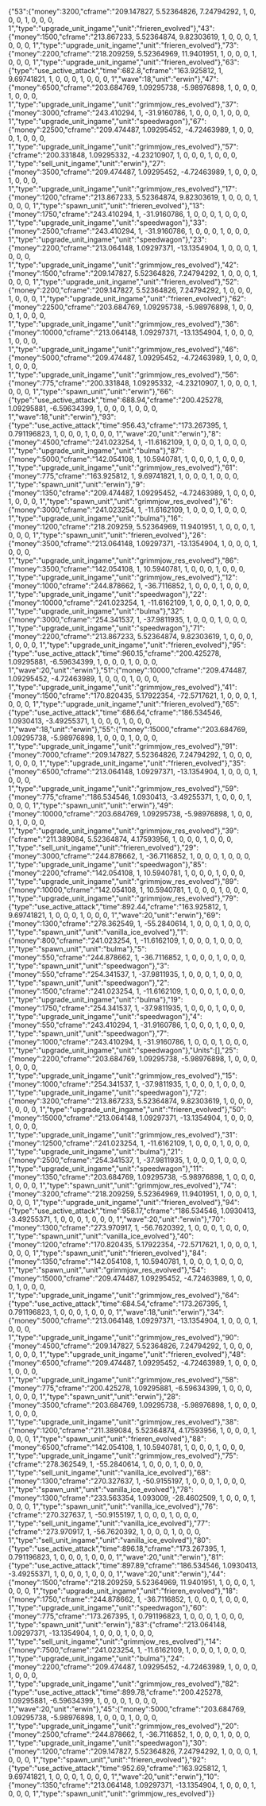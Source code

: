 {"53":{"money":3200,"cframe":"209.147827, 5.52364826, 7.24794292, 1, 0, 0, 0, 1, 0, 0, 0, 1","type":"upgrade_unit_ingame","unit":"frieren_evolved"},"43":{"money":1500,"cframe":"213.867233, 5.52364874, 9.82303619, 1, 0, 0, 0, 1, 0, 0, 0, 1","type":"upgrade_unit_ingame","unit":"frieren_evolved"},"73":{"money":2200,"cframe":"218.209259, 5.52364969, 11.9401951, 1, 0, 0, 0, 1, 0, 0, 0, 1","type":"upgrade_unit_ingame","unit":"frieren_evolved"},"63":{"type":"use_active_attack","time":682.8,"cframe":"163.925812, 1, 9.69741821, 1, 0, 0, 0, 1, 0, 0, 0, 1","wave":18,"unit":"erwin"},"47":{"money":6500,"cframe":"203.684769, 1.09295738, -5.98976898, 1, 0, 0, 0, 1, 0, 0, 0, 1","type":"upgrade_unit_ingame","unit":"grimmjow_res_evolved"},"37":{"money":3000,"cframe":"243.410294, 1, -31.9160786, 1, 0, 0, 0, 1, 0, 0, 0, 1","type":"upgrade_unit_ingame","unit":"speedwagon"},"67":{"money":22500,"cframe":"209.474487, 1.09295452, -4.72463989, 1, 0, 0, 0, 1, 0, 0, 0, 1","type":"upgrade_unit_ingame","unit":"grimmjow_res_evolved"},"57":{"cframe":"200.331848, 1.09295332, -4.23210907, 1, 0, 0, 0, 1, 0, 0, 0, 1","type":"sell_unit_ingame","unit":"erwin"},"27":{"money":3500,"cframe":"209.474487, 1.09295452, -4.72463989, 1, 0, 0, 0, 1, 0, 0, 0, 1","type":"upgrade_unit_ingame","unit":"grimmjow_res_evolved"},"17":{"money":1200,"cframe":"213.867233, 5.52364874, 9.82303619, 1, 0, 0, 0, 1, 0, 0, 0, 1","type":"spawn_unit","unit":"frieren_evolved"},"13":{"money":1750,"cframe":"243.410294, 1, -31.9160786, 1, 0, 0, 0, 1, 0, 0, 0, 1","type":"upgrade_unit_ingame","unit":"speedwagon"},"33":{"money":2500,"cframe":"243.410294, 1, -31.9160786, 1, 0, 0, 0, 1, 0, 0, 0, 1","type":"upgrade_unit_ingame","unit":"speedwagon"},"23":{"money":2200,"cframe":"213.064148, 1.09297371, -13.1354904, 1, 0, 0, 0, 1, 0, 0, 0, 1","type":"upgrade_unit_ingame","unit":"grimmjow_res_evolved"},"42":{"money":1500,"cframe":"209.147827, 5.52364826, 7.24794292, 1, 0, 0, 0, 1, 0, 0, 0, 1","type":"upgrade_unit_ingame","unit":"frieren_evolved"},"52":{"money":2200,"cframe":"209.147827, 5.52364826, 7.24794292, 1, 0, 0, 0, 1, 0, 0, 0, 1","type":"upgrade_unit_ingame","unit":"frieren_evolved"},"62":{"money":22500,"cframe":"203.684769, 1.09295738, -5.98976898, 1, 0, 0, 0, 1, 0, 0, 0, 1","type":"upgrade_unit_ingame","unit":"grimmjow_res_evolved"},"36":{"money":10000,"cframe":"213.064148, 1.09297371, -13.1354904, 1, 0, 0, 0, 1, 0, 0, 0, 1","type":"upgrade_unit_ingame","unit":"grimmjow_res_evolved"},"46":{"money":5000,"cframe":"209.474487, 1.09295452, -4.72463989, 1, 0, 0, 0, 1, 0, 0, 0, 1","type":"upgrade_unit_ingame","unit":"grimmjow_res_evolved"},"56":{"money":775,"cframe":"200.331848, 1.09295332, -4.23210907, 1, 0, 0, 0, 1, 0, 0, 0, 1","type":"spawn_unit","unit":"erwin"},"66":{"type":"use_active_attack","time":688.94,"cframe":"200.425278, 1.09295881, -6.59634399, 1, 0, 0, 0, 1, 0, 0, 0, 1","wave":18,"unit":"erwin"},"93":{"type":"use_active_attack","time":956.43,"cframe":"173.267395, 1, 0.791196823, 1, 0, 0, 0, 1, 0, 0, 0, 1","wave":20,"unit":"erwin"},"8":{"money":4500,"cframe":"241.023254, 1, -11.6162109, 1, 0, 0, 0, 1, 0, 0, 0, 1","type":"upgrade_unit_ingame","unit":"bulma"},"87":{"money":5000,"cframe":"142.054108, 1, 10.5940781, 1, 0, 0, 0, 1, 0, 0, 0, 1","type":"upgrade_unit_ingame","unit":"grimmjow_res_evolved"},"61":{"money":775,"cframe":"163.925812, 1, 9.69741821, 1, 0, 0, 0, 1, 0, 0, 0, 1","type":"spawn_unit","unit":"erwin"},"9":{"money":1350,"cframe":"209.474487, 1.09295452, -4.72463989, 1, 0, 0, 0, 1, 0, 0, 0, 1","type":"spawn_unit","unit":"grimmjow_res_evolved"},"6":{"money":3000,"cframe":"241.023254, 1, -11.6162109, 1, 0, 0, 0, 1, 0, 0, 0, 1","type":"upgrade_unit_ingame","unit":"bulma"},"16":{"money":1200,"cframe":"218.209259, 5.52364969, 11.9401951, 1, 0, 0, 0, 1, 0, 0, 0, 1","type":"spawn_unit","unit":"frieren_evolved"},"26":{"money":3500,"cframe":"213.064148, 1.09297371, -13.1354904, 1, 0, 0, 0, 1, 0, 0, 0, 1","type":"upgrade_unit_ingame","unit":"grimmjow_res_evolved"},"86":{"money":3500,"cframe":"142.054108, 1, 10.5940781, 1, 0, 0, 0, 1, 0, 0, 0, 1","type":"upgrade_unit_ingame","unit":"grimmjow_res_evolved"},"12":{"money":1000,"cframe":"244.878662, 1, -36.7116852, 1, 0, 0, 0, 1, 0, 0, 0, 1","type":"upgrade_unit_ingame","unit":"speedwagon"},"22":{"money":10000,"cframe":"241.023254, 1, -11.6162109, 1, 0, 0, 0, 1, 0, 0, 0, 1","type":"upgrade_unit_ingame","unit":"bulma"},"32":{"money":3000,"cframe":"254.341537, 1, -37.9811935, 1, 0, 0, 0, 1, 0, 0, 0, 1","type":"upgrade_unit_ingame","unit":"speedwagon"},"71":{"money":2200,"cframe":"213.867233, 5.52364874, 9.82303619, 1, 0, 0, 0, 1, 0, 0, 0, 1","type":"upgrade_unit_ingame","unit":"frieren_evolved"},"95":{"type":"use_active_attack","time":960.15,"cframe":"200.425278, 1.09295881, -6.59634399, 1, 0, 0, 0, 1, 0, 0, 0, 1","wave":20,"unit":"erwin"},"51":{"money":10000,"cframe":"209.474487, 1.09295452, -4.72463989, 1, 0, 0, 0, 1, 0, 0, 0, 1","type":"upgrade_unit_ingame","unit":"grimmjow_res_evolved"},"41":{"money":1500,"cframe":"170.820435, 5.17922354, -72.5717621, 1, 0, 0, 0, 1, 0, 0, 0, 1","type":"upgrade_unit_ingame","unit":"frieren_evolved"},"65":{"type":"use_active_attack","time":686.64,"cframe":"186.534546, 1.0930413, -3.49255371, 1, 0, 0, 0, 1, 0, 0, 0, 1","wave":18,"unit":"erwin"},"55":{"money":15000,"cframe":"203.684769, 1.09295738, -5.98976898, 1, 0, 0, 0, 1, 0, 0, 0, 1","type":"upgrade_unit_ingame","unit":"grimmjow_res_evolved"},"91":{"money":7000,"cframe":"209.147827, 5.52364826, 7.24794292, 1, 0, 0, 0, 1, 0, 0, 0, 1","type":"upgrade_unit_ingame","unit":"frieren_evolved"},"35":{"money":6500,"cframe":"213.064148, 1.09297371, -13.1354904, 1, 0, 0, 0, 1, 0, 0, 0, 1","type":"upgrade_unit_ingame","unit":"grimmjow_res_evolved"},"59":{"money":775,"cframe":"186.534546, 1.0930413, -3.49255371, 1, 0, 0, 0, 1, 0, 0, 0, 1","type":"spawn_unit","unit":"erwin"},"49":{"money":10000,"cframe":"203.684769, 1.09295738, -5.98976898, 1, 0, 0, 0, 1, 0, 0, 0, 1","type":"upgrade_unit_ingame","unit":"grimmjow_res_evolved"},"39":{"cframe":"211.389084, 5.52364874, 4.17593956, 1, 0, 0, 0, 1, 0, 0, 0, 1","type":"sell_unit_ingame","unit":"frieren_evolved"},"29":{"money":3000,"cframe":"244.878662, 1, -36.7116852, 1, 0, 0, 0, 1, 0, 0, 0, 1","type":"upgrade_unit_ingame","unit":"speedwagon"},"85":{"money":2200,"cframe":"142.054108, 1, 10.5940781, 1, 0, 0, 0, 1, 0, 0, 0, 1","type":"upgrade_unit_ingame","unit":"grimmjow_res_evolved"},"89":{"money":10000,"cframe":"142.054108, 1, 10.5940781, 1, 0, 0, 0, 1, 0, 0, 0, 1","type":"upgrade_unit_ingame","unit":"grimmjow_res_evolved"},"79":{"type":"use_active_attack","time":892.44,"cframe":"163.925812, 1, 9.69741821, 1, 0, 0, 0, 1, 0, 0, 0, 1","wave":20,"unit":"erwin"},"69":{"money":1300,"cframe":"278.362549, 1, -55.2840614, 1, 0, 0, 0, 1, 0, 0, 0, 1","type":"spawn_unit","unit":"vanilla_ice_evolved"},"1":{"money":800,"cframe":"241.023254, 1, -11.6162109, 1, 0, 0, 0, 1, 0, 0, 0, 1","type":"spawn_unit","unit":"bulma"},"5":{"money":550,"cframe":"244.878662, 1, -36.7116852, 1, 0, 0, 0, 1, 0, 0, 0, 1","type":"spawn_unit","unit":"speedwagon"},"3":{"money":550,"cframe":"254.341537, 1, -37.9811935, 1, 0, 0, 0, 1, 0, 0, 0, 1","type":"spawn_unit","unit":"speedwagon"},"2":{"money":1500,"cframe":"241.023254, 1, -11.6162109, 1, 0, 0, 0, 1, 0, 0, 0, 1","type":"upgrade_unit_ingame","unit":"bulma"},"19":{"money":1750,"cframe":"254.341537, 1, -37.9811935, 1, 0, 0, 0, 1, 0, 0, 0, 1","type":"upgrade_unit_ingame","unit":"speedwagon"},"4":{"money":550,"cframe":"243.410294, 1, -31.9160786, 1, 0, 0, 0, 1, 0, 0, 0, 1","type":"spawn_unit","unit":"speedwagon"},"7":{"money":1000,"cframe":"243.410294, 1, -31.9160786, 1, 0, 0, 0, 1, 0, 0, 0, 1","type":"upgrade_unit_ingame","unit":"speedwagon"},"Units":[],"25":{"money":2200,"cframe":"203.684769, 1.09295738, -5.98976898, 1, 0, 0, 0, 1, 0, 0, 0, 1","type":"upgrade_unit_ingame","unit":"grimmjow_res_evolved"},"15":{"money":1000,"cframe":"254.341537, 1, -37.9811935, 1, 0, 0, 0, 1, 0, 0, 0, 1","type":"upgrade_unit_ingame","unit":"speedwagon"},"72":{"money":3200,"cframe":"213.867233, 5.52364874, 9.82303619, 1, 0, 0, 0, 1, 0, 0, 0, 1","type":"upgrade_unit_ingame","unit":"frieren_evolved"},"50":{"money":15000,"cframe":"213.064148, 1.09297371, -13.1354904, 1, 0, 0, 0, 1, 0, 0, 0, 1","type":"upgrade_unit_ingame","unit":"grimmjow_res_evolved"},"31":{"money":12500,"cframe":"241.023254, 1, -11.6162109, 1, 0, 0, 0, 1, 0, 0, 0, 1","type":"upgrade_unit_ingame","unit":"bulma"},"21":{"money":2500,"cframe":"254.341537, 1, -37.9811935, 1, 0, 0, 0, 1, 0, 0, 0, 1","type":"upgrade_unit_ingame","unit":"speedwagon"},"11":{"money":1350,"cframe":"203.684769, 1.09295738, -5.98976898, 1, 0, 0, 0, 1, 0, 0, 0, 1","type":"spawn_unit","unit":"grimmjow_res_evolved"},"74":{"money":3200,"cframe":"218.209259, 5.52364969, 11.9401951, 1, 0, 0, 0, 1, 0, 0, 0, 1","type":"upgrade_unit_ingame","unit":"frieren_evolved"},"94":{"type":"use_active_attack","time":958.17,"cframe":"186.534546, 1.0930413, -3.49255371, 1, 0, 0, 0, 1, 0, 0, 0, 1","wave":20,"unit":"erwin"},"70":{"money":1300,"cframe":"273.970917, 1, -56.7620392, 1, 0, 0, 0, 1, 0, 0, 0, 1","type":"spawn_unit","unit":"vanilla_ice_evolved"},"40":{"money":1200,"cframe":"170.820435, 5.17922354, -72.5717621, 1, 0, 0, 0, 1, 0, 0, 0, 1","type":"spawn_unit","unit":"frieren_evolved"},"84":{"money":1350,"cframe":"142.054108, 1, 10.5940781, 1, 0, 0, 0, 1, 0, 0, 0, 1","type":"spawn_unit","unit":"grimmjow_res_evolved"},"54":{"money":15000,"cframe":"209.474487, 1.09295452, -4.72463989, 1, 0, 0, 0, 1, 0, 0, 0, 1","type":"upgrade_unit_ingame","unit":"grimmjow_res_evolved"},"64":{"type":"use_active_attack","time":684.54,"cframe":"173.267395, 1, 0.791196823, 1, 0, 0, 0, 1, 0, 0, 0, 1","wave":18,"unit":"erwin"},"34":{"money":5000,"cframe":"213.064148, 1.09297371, -13.1354904, 1, 0, 0, 0, 1, 0, 0, 0, 1","type":"upgrade_unit_ingame","unit":"grimmjow_res_evolved"},"90":{"money":4500,"cframe":"209.147827, 5.52364826, 7.24794292, 1, 0, 0, 0, 1, 0, 0, 0, 1","type":"upgrade_unit_ingame","unit":"frieren_evolved"},"48":{"money":6500,"cframe":"209.474487, 1.09295452, -4.72463989, 1, 0, 0, 0, 1, 0, 0, 0, 1","type":"upgrade_unit_ingame","unit":"grimmjow_res_evolved"},"58":{"money":775,"cframe":"200.425278, 1.09295881, -6.59634399, 1, 0, 0, 0, 1, 0, 0, 0, 1","type":"spawn_unit","unit":"erwin"},"28":{"money":3500,"cframe":"203.684769, 1.09295738, -5.98976898, 1, 0, 0, 0, 1, 0, 0, 0, 1","type":"upgrade_unit_ingame","unit":"grimmjow_res_evolved"},"38":{"money":1200,"cframe":"211.389084, 5.52364874, 4.17593956, 1, 0, 0, 0, 1, 0, 0, 0, 1","type":"spawn_unit","unit":"frieren_evolved"},"88":{"money":6500,"cframe":"142.054108, 1, 10.5940781, 1, 0, 0, 0, 1, 0, 0, 0, 1","type":"upgrade_unit_ingame","unit":"grimmjow_res_evolved"},"75":{"cframe":"278.362549, 1, -55.2840614, 1, 0, 0, 0, 1, 0, 0, 0, 1","type":"sell_unit_ingame","unit":"vanilla_ice_evolved"},"68":{"money":1300,"cframe":"270.327637, 1, -50.9155197, 1, 0, 0, 0, 1, 0, 0, 0, 1","type":"spawn_unit","unit":"vanilla_ice_evolved"},"78":{"money":1300,"cframe":"233.563354, 1.093009, -28.4602509, 1, 0, 0, 0, 1, 0, 0, 0, 1","type":"spawn_unit","unit":"vanilla_ice_evolved"},"76":{"cframe":"270.327637, 1, -50.9155197, 1, 0, 0, 0, 1, 0, 0, 0, 1","type":"sell_unit_ingame","unit":"vanilla_ice_evolved"},"77":{"cframe":"273.970917, 1, -56.7620392, 1, 0, 0, 0, 1, 0, 0, 0, 1","type":"sell_unit_ingame","unit":"vanilla_ice_evolved"},"80":{"type":"use_active_attack","time":896.18,"cframe":"173.267395, 1, 0.791196823, 1, 0, 0, 0, 1, 0, 0, 0, 1","wave":20,"unit":"erwin"},"81":{"type":"use_active_attack","time":897.89,"cframe":"186.534546, 1.0930413, -3.49255371, 1, 0, 0, 0, 1, 0, 0, 0, 1","wave":20,"unit":"erwin"},"44":{"money":1500,"cframe":"218.209259, 5.52364969, 11.9401951, 1, 0, 0, 0, 1, 0, 0, 0, 1","type":"upgrade_unit_ingame","unit":"frieren_evolved"},"18":{"money":1750,"cframe":"244.878662, 1, -36.7116852, 1, 0, 0, 0, 1, 0, 0, 0, 1","type":"upgrade_unit_ingame","unit":"speedwagon"},"60":{"money":775,"cframe":"173.267395, 1, 0.791196823, 1, 0, 0, 0, 1, 0, 0, 0, 1","type":"spawn_unit","unit":"erwin"},"83":{"cframe":"213.064148, 1.09297371, -13.1354904, 1, 0, 0, 0, 1, 0, 0, 0, 1","type":"sell_unit_ingame","unit":"grimmjow_res_evolved"},"14":{"money":7500,"cframe":"241.023254, 1, -11.6162109, 1, 0, 0, 0, 1, 0, 0, 0, 1","type":"upgrade_unit_ingame","unit":"bulma"},"24":{"money":2200,"cframe":"209.474487, 1.09295452, -4.72463989, 1, 0, 0, 0, 1, 0, 0, 0, 1","type":"upgrade_unit_ingame","unit":"grimmjow_res_evolved"},"82":{"type":"use_active_attack","time":899.78,"cframe":"200.425278, 1.09295881, -6.59634399, 1, 0, 0, 0, 1, 0, 0, 0, 1","wave":20,"unit":"erwin"},"45":{"money":5000,"cframe":"203.684769, 1.09295738, -5.98976898, 1, 0, 0, 0, 1, 0, 0, 0, 1","type":"upgrade_unit_ingame","unit":"grimmjow_res_evolved"},"20":{"money":2500,"cframe":"244.878662, 1, -36.7116852, 1, 0, 0, 0, 1, 0, 0, 0, 1","type":"upgrade_unit_ingame","unit":"speedwagon"},"30":{"money":1200,"cframe":"209.147827, 5.52364826, 7.24794292, 1, 0, 0, 0, 1, 0, 0, 0, 1","type":"spawn_unit","unit":"frieren_evolved"},"92":{"type":"use_active_attack","time":952.69,"cframe":"163.925812, 1, 9.69741821, 1, 0, 0, 0, 1, 0, 0, 0, 1","wave":20,"unit":"erwin"},"10":{"money":1350,"cframe":"213.064148, 1.09297371, -13.1354904, 1, 0, 0, 0, 1, 0, 0, 0, 1","type":"spawn_unit","unit":"grimmjow_res_evolved"}}
